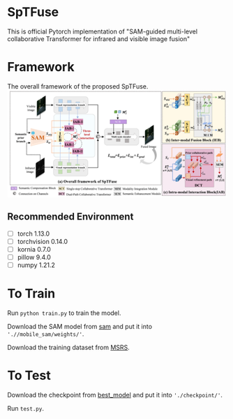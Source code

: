 # SpTFuse
This is official Pytorch implementation of "SAM-guided multi-level collaborative Transformer for infrared and visible image fusion"

# Framework
The overall framework of the proposed SpTFuse.
![image](https://github.com/lxq-jnu/SpTFuse/blob/master/images/framework.png)

## Recommended Environment
 - [ ] torch  1.13.0
 - [ ] torchvision 0.14.0
 - [ ] kornia 0.7.0
 - [ ] pillow  9.4.0
 - [ ] numpy 1.21.2

# To Train

Run ```python train.py``` to train the model.

Download the SAM model from [sam](https://pan.baidu.com/s/1ARi3yGOQk5kch3mKCMukiA?pwd=p24w) and put it into `'.//mobile_sam/weights/'`.

Download the training dataset from [MSRS](https://pan.baidu.com/s/18q_3IEHKZ48YBy2PzsOtRQ?pwd=MSRS).

# To Test

Download the checkpoint from [best_model](https://pan.baidu.com/s/1W1xBE89vY4WMgPldtVBM0g?pwd=om94) and put it into `'./checkpoint/'`.

Run `test.py`.
